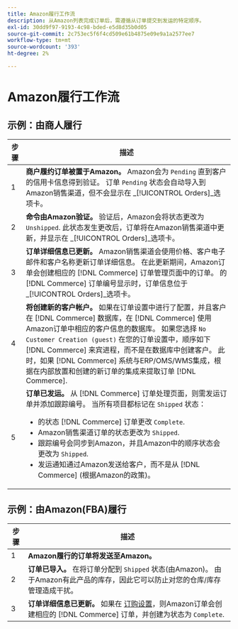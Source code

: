 ```yaml
---
title: Amazon履行工作流
description: 从Amazon列表完成订单后，需遵循从订单提交到发运的特定顺序。
exl-id: 30dd9f97-9193-4c98-bded-e5d8d35b0d05
source-git-commit: 2c753ec5f6f4cd509e61b4875e09e9a1a2577ee7
workflow-type: tm+mt
source-wordcount: '393'
ht-degree: 2%

---
```


# Amazon履行工作流

## 示例：由商人履行

| 步骤 | 描述 |
|----|----|
| 1 | **商户履约订单被置于Amazon。** Amazon会为 `Pending` 直到客户的信用卡信息得到验证。 订单 `Pending` 状态会自动导入到Amazon销售渠道，但不会显示在 _[!UICONTROL Orders]_选项卡。 |
| 2 | **命令由Amazon验证。** 验证后，Amazon会将状态更改为 `Unshipped`. 此状态发生更改后，订单将在Amazon销售渠道中更新，并显示在 _[!UICONTROL Orders]_选项卡。 |
| 3 | **订单详细信息已更新。** Amazon销售渠道会使用价格、客户电子邮件和客户名称更新订单详细信息。 在此更新期间，Amazon订单会创建相应的 [!DNL Commerce] 订单管理页面中的订单。 的 [!DNL Commerce] 订单编号显示时，订单信息位于 _[!UICONTROL Orders]_选项卡。 |
| 4 | **将创建新的客户帐户。** 如果在订单设置中进行了配置，并且客户在 [!DNL Commerce] 数据库，在 [!DNL Commerce] 使用Amazon订单中相应的客户信息的数据库。 如果您选择 `No Customer Creation (guest)` 在您的订单设置中，顺序如下 [!DNL Commerce] 来宾进程，而不是在数据库中创建客户。 此时，如果 [!DNL Commerce] 系统与ERP/OMS/WMS集成，根据在内部放置和创建的新订单的集成来提取订单 [!DNL Commerce]. |
| 5 | **订单已发运。** 从 [!DNL Commerce] 订单处理页面，则需发运订单并添加跟踪编号。 当所有项目都标记在 `Shipped` 状态：<ul><li>的状态 [!DNL Commerce] 订单更改 `Complete`.</li><li>Amazon销售渠道订单的状态更改为 `Shipped`.</li><li>跟踪编号会同步到Amazon，并且Amazon中的顺序状态会更改为 `Shipped`.</li><li>发运通知通过Amazon发送给客户，而不是从 [!DNL Commerce] (根据Amazon的政策)。 |

## 示例：由Amazon(FBA)履行

| 步骤 | 描述 |
|---|---|
| 1 | **Amazon履行的订单将发送至Amazon。** |
| 2 | **订单已导入。** 在将订单分配到 `Shipped` 状态(由Amazon)。 由于Amazon有此产品的库存，因此它可以防止对您的仓库/库存管理造成干扰。 |
| 3 | **订单详细信息已更新。** 如果在 [订购设置](./order-settings.md)，则Amazon订单会创建相应的 [!DNL Commerce] 订单，并创建为状态为 `Complete`. |
